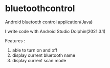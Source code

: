 # bluetoothcontrol
Android bluetooth control application(Java)

I write code with Android Studio Dolphin(2021.3.1)

Features : 
1. able to turn on and off 
2. display current bluetooth name
3. display current scan mode
